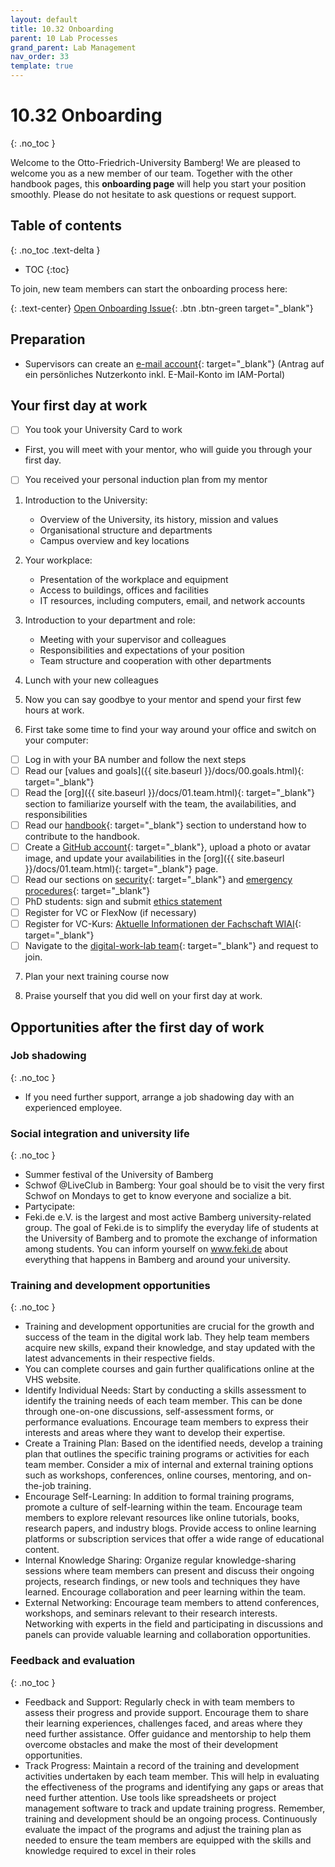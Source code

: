 ```yaml
---
layout: default
title: 10.32 Onboarding
parent: 10 Lab Processes
grand_parent: Lab Management
nav_order: 33
template: true
---
```


# 10.32 Onboarding
{: .no_toc }

Welcome to the Otto-Friedrich-University Bamberg! We are pleased to welcome you as a new member of our team.
Together with the other handbook pages, this **onboarding page** will help you start your position smoothly.
Please do not hesitate to ask questions or request support.

<!-- Before your first day at work, you could explore Bamberg and get to know a few new places where you can spend some time after work. In case you're interested in the local beer culture, you could try an authentic Schlenkerla Rauchbier and get to know a few new people. It's also a nice icebreaker for your first few conversations. -->

## Table of contents
{: .no_toc .text-delta }

- TOC
{:toc}

To join, new team members can start the onboarding process here:

{: .text-center}
[Open Onboarding Issue](https://github.com/digital-work-lab/handbook/issues/new?template=request-onboarding.md){: .btn .btn-green target="_blank"}

## Preparation

- Supervisors can create an [e-mail account](https://www.uni-bamberg.de/its/dienstleistungen/mail/wlv/exchange/){: target="_blank"} (Antrag auf ein persönliches Nutzerkonto inkl. E-Mail-Konto im IAM-Portal)

## Your first day at work 

- [ ] You took your University Card to work 
- First, you will meet with your mentor, who will guide you through your first day. 
- [ ] You received your personal induction plan from my mentor

1. Introduction to the University:
	- Overview of the University, its history, mission and values
	- Organisational structure and departments
	- Campus overview and key locations

2. Your workplace:
	- Presentation of the workplace and equipment
	- Access to buildings, offices and facilities
	- IT resources, including computers, email, and network accounts

3. Introduction to your department and role: 
	- Meeting with your supervisor and colleagues
	- Responsibilities and expectations of your position
	- Team structure and cooperation with other departments

4. Lunch with your new colleagues 

5. Now you can say goodbye to your mentor and spend your first few hours at work. 

6. First take some time to find your way around your office and switch on your computer: 
- [ ] Log in with your BA number and follow the next steps 
- [ ] Read our [values and goals]({{ site.baseurl }}/docs/00.goals.html){: target="_blank"}
- [ ] Read the [org]({{ site.baseurl }}/docs/01.team.html){: target="_blank"} section to familiarize yourself with the team, the availabilities, and responsibilities
- [ ] Read our [handbook](10.10.handbook.html){: target="_blank"} section to understand how to contribute to the handbook.
- [ ] Create a [GitHub account](https://github.com/join){: target="_blank"}, upload a photo or avatar image, and update your availabilities in the [org]({{ site.baseurl }}/docs/01.team.html){: target="_blank"} page.
- [ ] Read our sections on [security](10.72.security.html){: target="_blank"} and [emergency procedures](10.73.emergencies.html){: target="_blank"}
- [ ] PhD students: sign and submit [ethics statement](../../../assets/docs/1_OFU_25_Empfangsbestätigung_Sicherung_GWP_Praxis_01.03.24.pdf)
- [ ] Register for VC or FlexNow (if necessary)
- [ ] Register for VC-Kurs: [Aktuelle Informationen der Fachschaft WIAI](https://vc.uni-bamberg.de/user/view.php?id=1157&course=284){: target="_blank"}
- [ ] Navigate to the [digital-work-lab team](https://github.com/orgs/digital-work-lab/teams/digital-work-team){: target="_blank"} and request to join.

7. Plan your next training course now

8. Praise yourself that you did well on your first day at work. 

## Opportunities after the first day of work 

### Job shadowing
{: .no_toc }

- If you need further support, arrange a job shadowing day with an experienced employee. 

### Social integration and university life
{: .no_toc }

- Summer festival of the University of Bamberg 
- Schwof @LiveClub in Bamberg: Your goal should be to visit the very first Schwof on Mondays to get to know everyone and socialize a bit.
- Partycipate:
- Feki.de e.V. is the largest and most active Bamberg university-related group. The goal of Feki.de is to simplify the everyday life of students at the University of Bamberg and to promote the exchange of information among students. You can inform yourself on www.feki.de about everything that happens in Bamberg and around your university.

### Training and development opportunities
{: .no_toc }

- Training and development opportunities are crucial for the growth and success of the team in the digital work lab. They help team members acquire new skills, expand their knowledge, and stay updated with the latest advancements in their respective fields. 
- You can complete courses and gain further qualifications online at the VHS website.
- Identify Individual Needs: Start by conducting a skills assessment to identify the training needs of each team member. This can be done through one-on-one discussions, self-assessment forms, or performance evaluations. Encourage team members to express their interests and areas where they want to develop their expertise.
- Create a Training Plan: Based on the identified needs, develop a training plan that outlines the specific training programs or activities for each team member. Consider a mix of internal and external training options such as workshops, conferences, online courses, mentoring, and on-the-job training.
- Encourage Self-Learning: In addition to formal training programs, promote a culture of self-learning within the team. Encourage team members to explore relevant resources like online tutorials, books, research papers, and industry blogs. Provide access to online learning platforms or subscription services that offer a wide range of educational content.
- Internal Knowledge Sharing: Organize regular knowledge-sharing sessions where team members can present and discuss their ongoing projects, research findings, or new tools and techniques they have learned. Encourage collaboration and peer learning within the team.
- External Networking: Encourage team members to attend conferences, workshops, and seminars relevant to their research interests. Networking with experts in the field and participating in discussions and panels can provide valuable learning and collaboration opportunities.

### Feedback and evaluation
{: .no_toc }

- Feedback and Support: Regularly check in with team members to assess their progress and provide support. Encourage them to share their learning experiences, challenges faced, and areas where they need further assistance. Offer guidance and mentorship to help them overcome obstacles and make the most of their development opportunities.
- Track Progress: Maintain a record of the training and development activities undertaken by each team member. This will help in evaluating the effectiveness of the programs and identifying any gaps or areas that need further attention. Use tools like spreadsheets or project management software to track and update training progress.
Remember, training and development should be an ongoing process. Continuously evaluate the impact of the programs and adjust the training plan as needed to ensure the team members are equipped with the skills and knowledge required to excel in their roles
